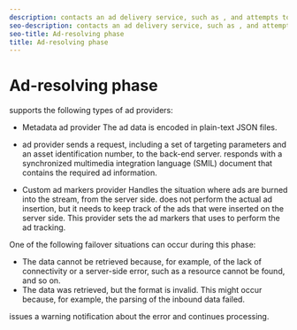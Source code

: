```yaml
---
description: contacts an ad delivery service, such as , and attempts to obtain the primary playlist file that corresponds to the video stream for the ad. During the ad-resolving phase, makes an HTTP call to the remote ad-delivery server and parses the server's response.
seo-description: contacts an ad delivery service, such as , and attempts to obtain the primary playlist file that corresponds to the video stream for the ad. During the ad-resolving phase, makes an HTTP call to the remote ad-delivery server and parses the server's response.
seo-title: Ad-resolving phase
title: Ad-resolving phase
---
```


# Ad-resolving phase

supports the following types of ad providers:
* Metadata ad provider
  The ad data is encoded in plain-text JSON files.
  
  
* ad provider
  sends a request, including a set of targeting parameters and an asset identification number, to the  back-end server.  responds with a synchronized multimedia integration language (SMIL) document that contains the required ad information.
  
  
* Custom ad markers provider
  Handles the situation where ads are burned into the stream, from the server side.  does not perform the actual ad insertion, but it needs to keep track of the ads that were inserted on the server side. This provider sets the ad markers that  uses to perform the ad tracking.
  
  

One of the following failover situations can occur during this phase:
* The data cannot be retrieved because, for example, of the lack of connectivity or a server-side error, such as a resource cannot be found, and so on.
* The data was retrieved, but the format is invalid.
  This might occur because, for example, the parsing of the inbound data failed.
  
  

issues a warning notification about the error and continues processing.

